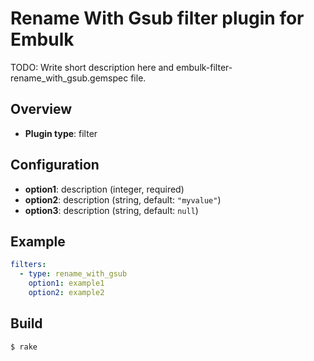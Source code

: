 # Rename With Gsub filter plugin for Embulk

TODO: Write short description here and embulk-filter-rename_with_gsub.gemspec file.

## Overview

* **Plugin type**: filter

## Configuration

- **option1**: description (integer, required)
- **option2**: description (string, default: `"myvalue"`)
- **option3**: description (string, default: `null`)

## Example

```yaml
filters:
  - type: rename_with_gsub
    option1: example1
    option2: example2
```


## Build

```
$ rake
```
